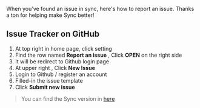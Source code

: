 When you've found an issue in sync, here's how to report an issue. Thanks a ton for helping make Sync better!

## Issue Tracker on GitHub 
1. At top right in home page, click setting
2. Find the row named **Report an issue** , Click **OPEN**  on the right side
3. It will be redirect to Github login page
4. At upper right , Click **New Issue**
5. Login to Github / register an account
6. Filled-in the issue template 
7. Click  **Submit new issue**
   
>You can find the Sync version in [here](https://github.com/vechain/thor-sync.electron/wiki/Update#sync-version)